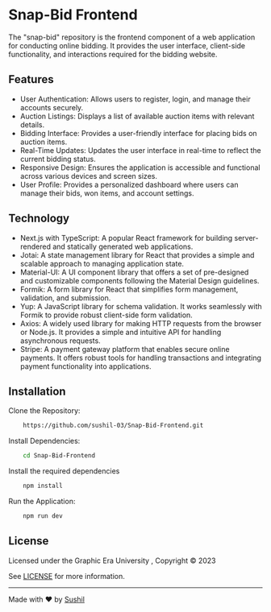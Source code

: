 # Snap-Bid Frontend

The "snap-bid" repository is the frontend component of a web application for conducting online bidding. It provides the user interface, client-side functionality, and interactions required for the bidding website.

## Features

- User Authentication: Allows users to register, login, and manage their accounts securely.
- Auction Listings: Displays a list of available auction items with relevant details.
- Bidding Interface: Provides a user-friendly interface for placing bids on auction items.
- Real-Time Updates: Updates the user interface in real-time to reflect the current bidding status.
- Responsive Design: Ensures the application is accessible and functional across various devices and screen sizes.
- User Profile: Provides a personalized dashboard where users can manage their bids, won items, and account settings.

## Technology

- Next.js with TypeScript: A popular React framework for building server-rendered and statically generated web applications.
- Jotai: A state management library for React that provides a simple and scalable approach to managing application state.
- Material-UI: A UI component library that offers a set of pre-designed and customizable components following the Material Design guidelines.
- Formik: A form library for React that simplifies form management, validation, and submission.
- Yup: A JavaScript library for schema validation. It works seamlessly with Formik to provide robust client-side form validation.
- Axios: A widely used library for making HTTP requests from the browser or Node.js. It provides a simple and intuitive API for handling asynchronous requests.
- Stripe: A payment gateway platform that enables secure online payments. It offers robust tools for handling transactions and integrating payment functionality into applications.

## Installation

Clone the Repository:

```bash
    https://github.com/sushil-03/Snap-Bid-Frontend.git
```

Install Dependencies:

```bash
    cd Snap-Bid-Frontend
```

Install the required dependencies

```bash
    npm install
```

Run the Application:

```bash
    npm run dev
```

## License

Licensed under the Graphic Era University , Copyright © 2023

See [LICENSE](LICENSE) for more information.

---

Made with ♥ by [Sushil](https://sushil03.vercel.app/)
